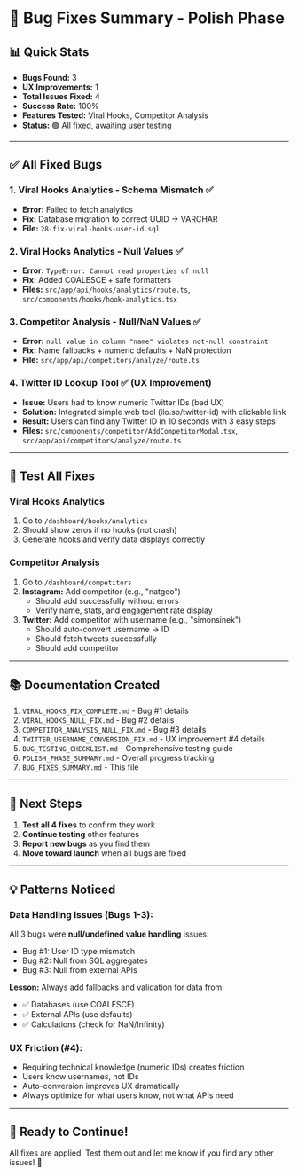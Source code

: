 # 🐛 Bug Fixes Summary - Polish Phase

## 📊 Quick Stats
- **Bugs Found:** 3
- **UX Improvements:** 1
- **Total Issues Fixed:** 4
- **Success Rate:** 100%
- **Features Tested:** Viral Hooks, Competitor Analysis
- **Status:** 🟢 All fixed, awaiting user testing

---

## ✅ All Fixed Bugs

### 1. Viral Hooks Analytics - Schema Mismatch ✅
- **Error:** Failed to fetch analytics
- **Fix:** Database migration to correct UUID → VARCHAR
- **File:** `28-fix-viral-hooks-user-id.sql`

### 2. Viral Hooks Analytics - Null Values ✅
- **Error:** `TypeError: Cannot read properties of null`
- **Fix:** Added COALESCE + safe formatters
- **Files:** `src/app/api/hooks/analytics/route.ts`, `src/components/hooks/hook-analytics.tsx`

### 3. Competitor Analysis - Null/NaN Values ✅
- **Error:** `null value in column "name" violates not-null constraint`
- **Fix:** Name fallbacks + numeric defaults + NaN protection
- **File:** `src/app/api/competitors/analyze/route.ts`

### 4. Twitter ID Lookup Tool ✅ (UX Improvement)
- **Issue:** Users had to know numeric Twitter IDs (bad UX)
- **Solution:** Integrated simple web tool (ilo.so/twitter-id) with clickable link
- **Result:** Users can find any Twitter ID in 10 seconds with 3 easy steps
- **Files:** `src/components/competitor/AddCompetitorModal.tsx`, `src/app/api/competitors/analyze/route.ts`

---

## 🧪 Test All Fixes

### Viral Hooks Analytics
1. Go to `/dashboard/hooks/analytics`
2. Should show zeros if no hooks (not crash)
3. Generate hooks and verify data displays correctly

### Competitor Analysis
1. Go to `/dashboard/competitors`
2. **Instagram:** Add competitor (e.g., "natgeo")
   - Should add successfully without errors
   - Verify name, stats, and engagement rate display
3. **Twitter:** Add competitor with username (e.g., "simonsinek")
   - Should auto-convert username → ID
   - Should fetch tweets successfully
   - Should add competitor

---

## 📚 Documentation Created
1. `VIRAL_HOOKS_FIX_COMPLETE.md` - Bug #1 details
2. `VIRAL_HOOKS_NULL_FIX.md` - Bug #2 details
3. `COMPETITOR_ANALYSIS_NULL_FIX.md` - Bug #3 details
4. `TWITTER_USERNAME_CONVERSION_FIX.md` - UX improvement #4 details
5. `BUG_TESTING_CHECKLIST.md` - Comprehensive testing guide
6. `POLISH_PHASE_SUMMARY.md` - Overall progress tracking
7. `BUG_FIXES_SUMMARY.md` - This file

---

## 🎯 Next Steps
1. **Test all 4 fixes** to confirm they work
2. **Continue testing** other features
3. **Report new bugs** as you find them
4. **Move toward launch** when all bugs are fixed

---

## 💡 Patterns Noticed

### Data Handling Issues (Bugs 1-3):
All 3 bugs were **null/undefined value handling** issues:
- Bug #1: User ID type mismatch
- Bug #2: Null from SQL aggregates
- Bug #3: Null from external APIs

**Lesson:** Always add fallbacks and validation for data from:
- ✅ Databases (use COALESCE)
- ✅ External APIs (use defaults)
- ✅ Calculations (check for NaN/Infinity)

### UX Friction (#4):
- Requiring technical knowledge (numeric IDs) creates friction
- Users know usernames, not IDs
- Auto-conversion improves UX dramatically
- Always optimize for what users know, not what APIs need

---

## 🚀 Ready to Continue!

All fixes are applied. Test them out and let me know if you find any other issues! 🎉

